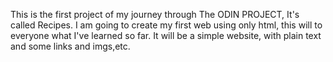 This is the first project of my journey through The ODIN PROJECT, It's called Recipes.
I am going to create my first web using only html, this will to everyone what I've learned so far.
It will be a simple website, with plain text and some links and imgs,etc.
